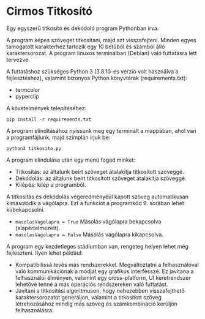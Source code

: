 # Cirmos Titkosító
Egy egyszerű titkosító és dekódoló program Pythonban írva. 

A program képes szöveget titkosítani, majd azt visszafejteni. Minden egyes támogatott karakterhez tartozik egy 10 betűből és számból álló karaktersorozat. A program linuxos terminálban (Debian) való futtatásra lett tervezve. 

A futtatáshoz szükséges Python 3 (3.8.10-es verzió volt használva a fejlesztéshez), valamint  bizonyos Python könyvtárak (requirements.txt):
- termcolor
- pyperclip

A követelmények telepítéséhez:

```pip install -r requirements.txt```

A program elindításához nyissunk meg egy terminált a mappában, ahol van a programfájlunk, majd szimplán írjuk be:

```python3 titkosito.py```


A program elindulása után egy menü fogad minket:
- Titkosítás: az általunk beírt szöveget átalakítja titkosított szöveggé.
- Dekódolás: az általunk beírt titkosított szöveget átalakítja  szöveggé.
- Kilépés: kilép a programból.

A titkosítás és dekódolás végeredményéül kapott szöveg automatikusan kimásolódik a vágólapra. Ezt a funkciót a programkód 9. sorában lehet ki/bekapcsolni.
- ```masolasVagolapra = True```  Másolás vágólapra bekapcsolva (alapértelmezett).
- ```masolasVagolapra = False``` Másolás vágólapra kikapcsolva. 

A program egy kezdetleges stádiumban van, rengeteg helyen lehet még fejleszteni. Ilyen lehet például: 
- Kompatibilissá tevés más rendszerekkel. Megváltoztatni a felhasználóval való kommunikációnak a módját egy grafikus interfésszé. Ez javítana a felhasználói élményen, valamint egy cross-platform, UI keretrendszer lehetővé tenné a más operációs rendszereken való futtatást.
- Javítani a titkosítási algoritmuson, hogy nehezebben visszafejthető karaktersorozatot generáljon, valamint a titkosított szöveg létrehozásához mindig más szöveg és számkombináció kerüljön felhasználásra. 
